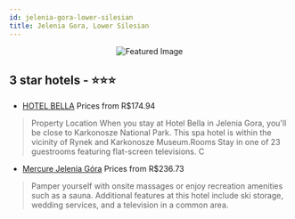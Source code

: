 ```yaml
---
id: jelenia-gora-lower-silesian
title: Jelenia Gora, Lower Silesian
---
```


<center><img src="https://i.travelapi.com/hotels/4000000/3760000/3752700/3752687/aa5462b0_z.jpg" alt="Featured Image" /></center>


##  3 star hotels - ⭐️⭐️⭐️

-    [HOTEL BELLA](https://us.hurb.com/hotels/jelenia-gora/hotel-bella-JNP-JP020966?cmp=18055) Prices from R$174.94
   > Property Location When you stay at Hotel Bella in Jelenia Gora, you&apos;ll be close to Karkonosze National Park.  This spa hotel is within the vicinity of Rynek and Karkonosze Museum.Rooms Stay in one of 23 guestrooms featuring flat-screen televisions. C
-    [Mercure Jelenia Góra](https://us.hurb.com/hotels/jelenia-gora/mercure-jelenia-gora-JNP-JP292585?cmp=18055) Prices from R$236.73
   > Pamper yourself with onsite massages or enjoy recreation amenities such as a sauna. Additional features at this hotel include ski storage, wedding services, and a television in a common area.
